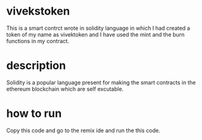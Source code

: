 # vivekstoken

This is a smart contrct wrote in solidity language in which I had created a token of my name as vivektoken and I have used the mint
and the burn functions in my contract.

# description
Solidity is a popular language present for making the smart contracts in the ethereum blockchain which are self excutable.

# how to run
Copy this code and go to the remix ide and run the this code.
